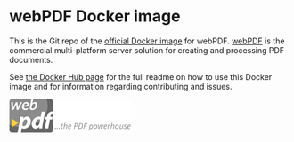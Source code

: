 # webPDF Docker image
This is the Git repo of the [official Docker image](https://hub.docker.com/u/softvisiondev/webpdf/) for webPDF. [webPDF](https://www.webpdf.de/) is the commercial multi-platform server solution for creating and processing PDF documents. 

See [the Docker Hub page](https://hub.docker.com/u/softvisiondev/webpdf/) for the full readme on how to use this Docker image and for information regarding contributing and issues.

![webPDF Logo](images/logo.png)

